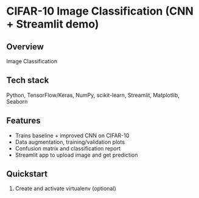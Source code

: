 # CIFAR-10 Image Classification (CNN + Streamlit demo)

## Overview
Image Classification 

## Tech stack
Python, TensorFlow/Keras, NumPy, scikit-learn, Streamlit, Matplotlib, Seaborn

## Features
- Trains baseline + improved CNN on CIFAR-10
- Data augmentation, training/validation plots
- Confusion matrix and classification report
- Streamlit app to upload image and get prediction

## Quickstart
1. Create and activate virtualenv (optional)
